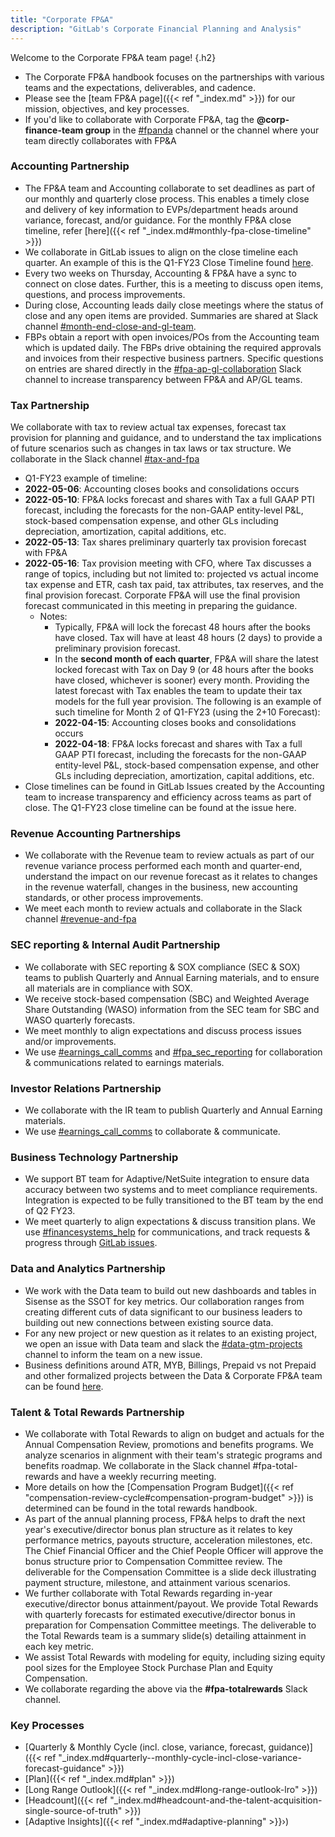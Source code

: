```yaml
---
title: "Corporate FP&A"
description: "GitLab's Corporate Financial Planning and Analysis"
---
```


Welcome to the Corporate FP&A team page!
{.h2}

- The Corporate FP&A handbook focuses on the partnerships with various teams and the expectations, deliverables, and cadence.
- Please see the [team FP&A page]({{< ref "_index.md" >}}) for our mission, objectives, and key processes.
- If you'd like to collaborate with Corporate FP&A, tag the **@corp-finance-team group** in the [#fpanda](https://gitlab.slack.com/archives/CLT54CDFE) channel or the channel where your team directly collaborates with FP&A

### Accounting Partnership

- The FP&A team and Accounting collaborate to set deadlines as part of our monthly and quarterly close process. This enables a timely close and delivery of key information to  EVPs/department heads around variance, forecast, and/or guidance. For the monthly FP&A close timeline, refer [here]({{< ref "_index.md#monthly-fpa-close-timeline" >}})
- We collaborate in GitLab issues to align on the close timeline each quarter. An example of this is the Q1-FY23 Close Timeline found [here](https://gitlab.com/gitlab-com/Finance-Division/accounting-team/accounting-project/-/issues/371).
- Every two weeks on Thursday, Accounting & FP&A have a sync to connect on close dates. Further, this is a meeting to discuss open items, questions, and process improvements.
- During close, Accounting leads daily close meetings where the status of close and any open items are provided. Summaries are shared at Slack channel [#month-end-close-and-gl-team](https://gitlab.slack.com/archives/C02JHRNENE7).
- FBPs obtain a report with open invoices/POs from the Accounting team which is updated daily. The FBPs drive obtaining the required approvals and invoices from their respective business partners. Specific questions on entries are shared directly in the [#fpa-ap-gl-collaboration](https://gitlab.slack.com/archives/C017VQ3G7V4) Slack channel to increase transparency between FP&A and AP/GL teams.

### Tax Partnership

We collaborate with tax to review actual tax expenses, forecast tax provision for planning and guidance, and to understand the tax implications of future scenarios such as changes in tax laws or tax structure. We collaborate in the Slack channel [#tax-and-fpa](https://gitlab.slack.com/archives/G01NBBBS6MT)

- Q1-FY23 example of timeline:
- **2022-05-06**: Accounting closes books and consolidations occurs
- **2022-05-10**: FP&A locks forecast and shares with Tax a full GAAP PTI forecast, including the forecasts for the non-GAAP entity-level P&L, stock-based compensation expense, and other GLs including depreciation, amortization, capital additions, etc.
- **2022-05-13**: Tax shares preliminary quarterly tax provision forecast with FP&A
- **2022-05-16**: Tax provision meeting with CFO, where Tax discusses a range of topics, including but not limited to: projected vs actual income tax expense and ETR, cash tax paid, tax attributes, tax reserves, and the final provision forecast. Corporate FP&A will use the final provision forecast communicated in this meeting in preparing the guidance.
  - Notes:
    - Typically, FP&A will lock the forecast 48 hours after the books have closed. Tax will have at least 48 hours (2 days) to provide a preliminary provision forecast.
    - In the **second month of each quarter**, FP&A will share the latest locked forecast with Tax on Day 9 (or 48 hours after the books have closed, whichever is sooner) every month. Providing the latest forecast with Tax enables the team to update their tax models for the full year provision. The following is an example of such timeline for Month 2 of Q1-FY23 (using the 2+10 Forecast):
    - **2022-04-15**: Accounting closes books and consolidations occurs
    - **2022-04-18**: FP&A locks forecast and shares with Tax a full GAAP PTI forecast, including the forecasts for the non-GAAP entity-level P&L, stock-based compensation expense, and other GLs including depreciation, amortization, capital additions, etc.
- Close timelines can be found in GitLab Issues created by the Accounting team to increase transparency and efficiency across teams as part of close. The Q1-FY23 close timeline can be found at the issue here.

### Revenue Accounting Partnerships

- We collaborate with the Revenue team to review actuals as part of our revenue variance process performed each month and quarter-end, understand the impact on our revenue forecast as it relates to changes in the revenue waterfall, changes in the business, new accounting standards, or other process improvements.
- We meet each month to review actuals and collaborate in the Slack channel [#revenue-and-fpa](https://gitlab.slack.com/archives/C023FA20RNG)

### SEC reporting & Internal Audit Partnership

- We collaborate with SEC reporting & SOX compliance (SEC & SOX) teams to publish Quarterly and Annual Earning materials, and to ensure all materials are in compliance with SOX.
- We receive stock-based compensation (SBC) and Weighted Average Share Outstanding (WASO) information from the SEC team for SBC and WASO quarterly forecasts.
- We meet monthly to align expectations and discuss process issues and/or improvements.
- We use [#earnings_call_comms](https://slack.com/app_redirect?channel=C02K1RD8TAR) and [#fpa_sec_reporting](https://gitlab.slack.com/archives/C02C9DF6SMB) for collaboration & communications related to earnings materials.

### Investor Relations Partnership

- We collaborate with the IR team to publish Quarterly and Annual Earning materials.
- We use [#earnings_call_comms](https://slack.com/app_redirect?channel=C02K1RD8TAR) to collaborate & communicate.

### Business Technology Partnership

- We support BT team for Adaptive/NetSuite integration to ensure data accuracy between two systems and to meet compliance requirements. Integration is expected to be fully transitioned to the BT team by the end of Q2 FY23.
- We meet quarterly to align expectations & discuss transition plans. We use [#financesystems_help](https://slack.com/app_redirect?channel=C013MP2SY49) for communications, and track requests & progress through [GitLab issues](https://gitlab.com/gitlab-com/business-ops/financeops/finance-systems/-/issues/new).

### Data and Analytics Partnership

- We work with the Data team to build out new dashboards and tables in Sisense as the SSOT for key metrics. Our collaboration ranges from creating different cuts of data significant to our business leaders to building out new connections between existing source data.
- For any new project or new question as it relates to an existing project, we open an issue with Data team and slack the [#data-gtm-projects](https://gitlab.slack.com/archives/C01A2DWTL4A) channel to inform the team on a new issue.
- Business definitions around ATR, MYB, Billings, Prepaid vs not Prepaid and other formalized projects between the Data & Corporate FP&A team can be found [here](https://docs.google.com/document/d/1whUxuiJesV-crX59uuHwTeDKksBShmwOYTXkrfd2YuU/edit#heading=h.pukbsdanu7fs).

### Talent & Total Rewards Partnership

- We collaborate with Total Rewards to align on budget and actuals for the Annual Compensation Review, promotions and benefits programs. We analyze scenarios in alignment with their team's strategic programs and benefits roadmap.  We collaborate in the Slack channel #fpa-total-rewards and have a weekly recurring meeting.
- More details on how the [Compensation Program Budget]({{< ref "compensation-review-cycle#compensation-program-budget" >}}) is determined can be found in the total rewards handbook.
- As part of the annual planning process, FP&A helps to draft the next year's executive/director bonus plan structure as it relates to key performance metrics, payouts structure, acceleration milestones, etc. The Chief Financial Officer and the Chief People Officer will approve the bonus structure prior to Compensation Committee review. The deliverable for the Compensation Committee is a slide deck illustrating payment structure, milestone, and attainment various scenarios.
- We further collaborate with Total Rewards regarding in-year executive/director bonus attainment/payout. We provide Total Rewards with quarterly forecasts for estimated executive/director bonus in preparation for Compensation Committee meetings. The deliverable to the Total Rewards team is a summary slide(s) detailing attainment in each key metric.
- We assist Total Rewards with modeling for equity, including sizing equity pool sizes for the Employee Stock Purchase Plan and Equity Compensation.
- We collaborate regarding the above via the **#fpa-totalrewards** Slack channel.

### Key Processes

- [Quarterly & Monthly Cycle (incl. close, variance, forecast, guidance)]({{< ref "_index.md#quarterly--monthly-cycle-incl-close-variance-forecast-guidance" >}})
- [Plan]({{< ref "_index.md#plan" >}})
- [Long Range Outlook]({{< ref "_index.md#long-range-outlook-lro" >}})
- [Headcount]({{< ref "_index.md#headcount-and-the-talent-acquisition-single-source-of-truth" >}})
- [Adaptive Insights]({{< ref "_index.md#adaptive-planning" >}}›)
